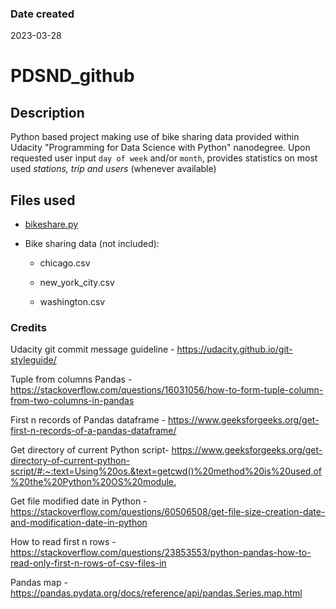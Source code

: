 ### Date created
2023-03-28

# PDSND_github

## Description
Python based project making use of bike sharing data provided within Udacity "Programming for Data Science with Python" nanodegree.
Upon requested user input `day of week` and/or `month`, provides statistics on most used _stations, trip and users_ (whenever available)

## Files used
* [bikeshare.py](bikeshare.py "Python")

* Bike sharing data (not included):

    * chicago.csv

    * new_york_city.csv

    * washington.csv 

### Credits
Udacity git commit message guideline - <https://udacity.github.io/git-styleguide/>

Tuple from columns Pandas - <https://stackoverflow.com/questions/16031056/how-to-form-tuple-column-from-two-columns-in-pandas>

First n records of Pandas dataframe - <https://www.geeksforgeeks.org/get-first-n-records-of-a-pandas-dataframe/>

Get directory of current Python script- <https://www.geeksforgeeks.org/get-directory-of-current-python-script/#:~:text=Using%20os.&text=getcwd()%20method%20is%20used,of%20the%20Python%20OS%20module.>

Get file modified date in Python - <https://stackoverflow.com/questions/60506508/get-file-size-creation-date-and-modification-date-in-python>

How to read first n rows - <https://stackoverflow.com/questions/23853553/python-pandas-how-to-read-only-first-n-rows-of-csv-files-in>

Pandas map -<https://pandas.pydata.org/docs/reference/api/pandas.Series.map.html>